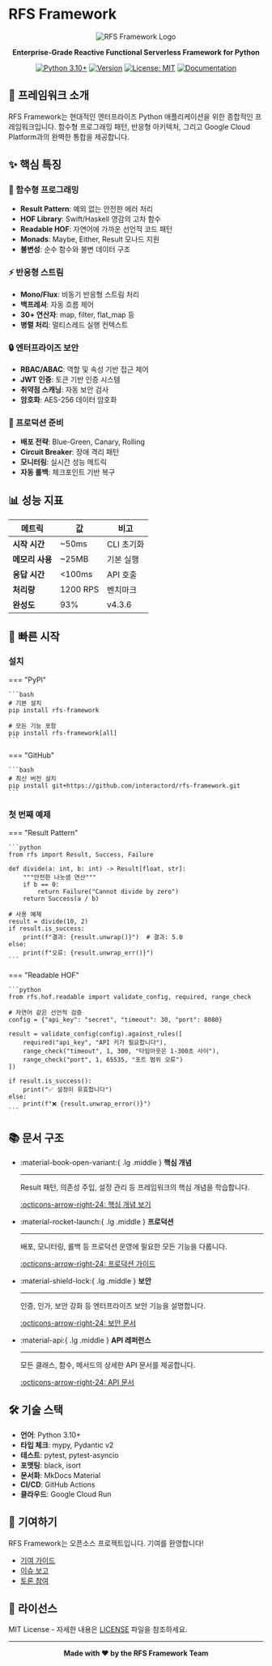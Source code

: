 # RFS Framework

<div align="center">

![RFS Framework Logo](https://img.shields.io/badge/RFS-Framework-blue?style=for-the-badge&logo=python&logoColor=white)

**Enterprise-Grade Reactive Functional Serverless Framework for Python**

[![Python 3.10+](https://img.shields.io/badge/Python-3.10+-blue.svg)](https://www.python.org/downloads/)
[![Version](https://img.shields.io/badge/Version-4.3.6-green.svg)](https://pypi.org/project/rfs-framework/)
[![License: MIT](https://img.shields.io/badge/License-MIT-yellow.svg)](https://opensource.org/licenses/MIT)
[![Documentation](https://img.shields.io/badge/docs-mkdocs-blue)](https://interactord.github.io/rfs-framework/)

</div>

## 🎯 프레임워크 소개

RFS Framework는 현대적인 엔터프라이즈 Python 애플리케이션을 위한 종합적인 프레임워크입니다. 함수형 프로그래밍 패턴, 반응형 아키텍처, 그리고 Google Cloud Platform과의 완벽한 통합을 제공합니다.

## ✨ 핵심 특징

### 🎯 함수형 프로그래밍
- **Result Pattern**: 예외 없는 안전한 에러 처리
- **HOF Library**: Swift/Haskell 영감의 고차 함수
- **Readable HOF**: 자연어에 가까운 선언적 코드 패턴
- **Monads**: Maybe, Either, Result 모나드 지원
- **불변성**: 순수 함수와 불변 데이터 구조

### ⚡ 반응형 스트림
- **Mono/Flux**: 비동기 반응형 스트림 처리
- **백프레셔**: 자동 흐름 제어
- **30+ 연산자**: map, filter, flat_map 등
- **병렬 처리**: 멀티스레드 실행 컨텍스트

### 🔒 엔터프라이즈 보안
- **RBAC/ABAC**: 역할 및 속성 기반 접근 제어
- **JWT 인증**: 토큰 기반 인증 시스템
- **취약점 스캐닝**: 자동 보안 검사
- **암호화**: AES-256 데이터 암호화

### 🚀 프로덕션 준비
- **배포 전략**: Blue-Green, Canary, Rolling
- **Circuit Breaker**: 장애 격리 패턴
- **모니터링**: 실시간 성능 메트릭
- **자동 롤백**: 체크포인트 기반 복구

## 📊 성능 지표

| 메트릭 | 값 | 비고 |
|--------|-----|------|
| **시작 시간** | ~50ms | CLI 초기화 |
| **메모리 사용** | ~25MB | 기본 실행 |
| **응답 시간** | <100ms | API 호출 |
| **처리량** | 1200 RPS | 벤치마크 |
| **완성도** | 93% | v4.3.6 |

## 🚀 빠른 시작

### 설치

=== "PyPI"

    ```bash
    # 기본 설치
    pip install rfs-framework
    
    # 모든 기능 포함
    pip install rfs-framework[all]
    ```

=== "GitHub"

    ```bash
    # 최신 버전 설치
    pip install git+https://github.com/interactord/rfs-framework.git
    ```

### 첫 번째 예제

=== "Result Pattern"

    ```python
    from rfs import Result, Success, Failure

    def divide(a: int, b: int) -> Result[float, str]:
        """안전한 나눗셈 연산"""
        if b == 0:
            return Failure("Cannot divide by zero")
        return Success(a / b)

    # 사용 예제
    result = divide(10, 2)
    if result.is_success:
        print(f"결과: {result.unwrap()}")  # 결과: 5.0
    else:
        print(f"오류: {result.unwrap_err()}")
    ```

=== "Readable HOF"

    ```python
    from rfs.hof.readable import validate_config, required, range_check

    # 자연어 같은 선언적 검증
    config = {"api_key": "secret", "timeout": 30, "port": 8080}
    
    result = validate_config(config).against_rules([
        required("api_key", "API 키가 필요합니다"),
        range_check("timeout", 1, 300, "타임아웃은 1-300초 사이"),
        range_check("port", 1, 65535, "포트 범위 오류")
    ])
    
    if result.is_success():
        print("✅ 설정이 유효합니다")
    else:
        print(f"❌ {result.unwrap_error()}")
    ```

## 📚 문서 구조

<div class="grid cards" markdown>

-   :material-book-open-variant:{ .lg .middle } **핵심 개념**

    ---

    Result 패턴, 의존성 주입, 설정 관리 등 프레임워크의 핵심 개념을 학습합니다.

    [:octicons-arrow-right-24: 핵심 개념 보기](01-core-patterns.md)

-   :material-rocket-launch:{ .lg .middle } **프로덕션**

    ---

    배포, 모니터링, 롤백 등 프로덕션 운영에 필요한 모든 기능을 다룹니다.

    [:octicons-arrow-right-24: 프로덕션 가이드](05-deployment.md)

-   :material-shield-lock:{ .lg .middle } **보안**

    ---

    인증, 인가, 보안 강화 등 엔터프라이즈 보안 기능을 설명합니다.

    [:octicons-arrow-right-24: 보안 문서](11-security.md)

-   :material-api:{ .lg .middle } **API 레퍼런스**

    ---

    모든 클래스, 함수, 메서드의 상세한 API 문서를 제공합니다.

    [:octicons-arrow-right-24: API 문서](api/index.md)

</div>

## 🛠️ 기술 스택

- **언어**: Python 3.10+
- **타입 체크**: mypy, Pydantic v2
- **테스트**: pytest, pytest-asyncio
- **포맷팅**: black, isort
- **문서화**: MkDocs Material
- **CI/CD**: GitHub Actions
- **클라우드**: Google Cloud Run

## 🤝 기여하기

RFS Framework는 오픈소스 프로젝트입니다. 기여를 환영합니다!

- [기여 가이드](CONTRIBUTING.md)
- [이슈 보고](https://github.com/interactord/rfs-framework/issues)
- [토론 참여](https://github.com/interactord/rfs-framework/discussions)

## 📄 라이선스

MIT License - 자세한 내용은 [LICENSE](LICENSE.md) 파일을 참조하세요.

---

<div align="center">
<strong>Made with ❤️ by the RFS Framework Team</strong>
</div>